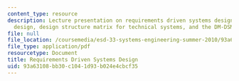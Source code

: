 ```yaml
---
content_type: resource
description: Lecture presentation on requirements driven systems design, axiomatic
  design, design structure matrix for technical systems, and the DM-DSM method.
file: null
file_location: /coursemedia/esd-33-systems-engineering-summer-2010/93a63108bb30c1041d93b024e4cbcf35_MITESD_33SUM10_lec06.pdf
file_type: application/pdf
resourcetype: Document
title: Requirements Driven Systems Design
uid: 93a63108-bb30-c104-1d93-b024e4cbcf35
---
```

